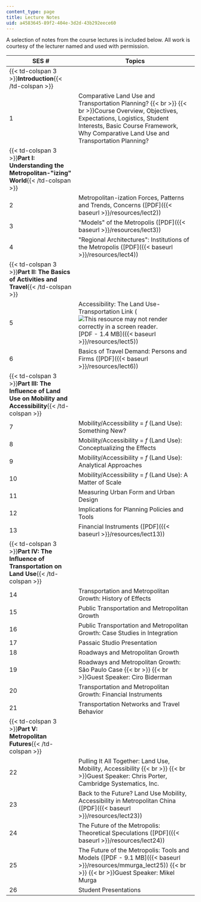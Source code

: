 ```yaml
---
content_type: page
title: Lecture Notes
uid: a4583645-89f2-404e-3d2d-43b292eece60
---
```


A selection of notes from the course lectures is included below. All work is courtesy of the lecturer named and used with permission.

| SES # | Topics |
| --- | --- |
| {{< td-colspan 3 >}}**Introduction**{{< /td-colspan >}} |||
| 1 | Comparative Land Use and Transportation Planning?  {{< br >}}  {{< br >}}Course Overview, Objectives, Expectations, Logistics, Student Interests, Basic Course Framework, Why Comparative Land Use and Transportation Planning? |
| {{< td-colspan 3 >}}**Part I: Understanding the Metropolitan-"izing" World**{{< /td-colspan >}} |||
| 2 | Metropolitan-ization Forces, Patterns and Trends, Concerns ([PDF]({{< baseurl >}}/resources/lect2)) |
| 3 | "Models" of the Metropolis ([PDF]({{< baseurl >}}/resources/lect3)) |
| 4 | "Regional Architectures": Institutions of the Metropolis ([PDF]({{< baseurl >}}/resources/lect4)) |
| {{< td-colspan 3 >}}**Part II: The Basics of Activities and Travel**{{< /td-colspan >}} |||
| 5 | Accessibility: The Land Use-Transportation Link (![This resource may not render correctly in a screen reader.](/images/inacessible.gif)[PDF - 1.4 MB]({{< baseurl >}}/resources/lect5)) |
| 6 | Basics of Travel Demand: Persons and Firms ([PDF]({{< baseurl >}}/resources/lect6)) |
| {{< td-colspan 3 >}}**Part III: The Influence of Land Use on Mobility and Accessibility**{{< /td-colspan >}} |||
| 7 | Mobility/Accessibility = _f_ (Land Use): Something New? |
| 8 | Mobility/Accessibility = _f_ (Land Use): Conceptualizing the Effects |
| 9 | Mobility/Accessibility = _f_ (Land Use): Analytical Approaches |
| 10 | Mobility/Accessibility = _f_ (Land Use): A Matter of Scale |
| 11 | Measuring Urban Form and Urban Design |
| 12 | Implications for Planning Policies and Tools |
| 13 | Financial Instruments ([PDF]({{< baseurl >}}/resources/lect13)) |
| {{< td-colspan 3 >}}**Part IV: The Influence of Transportation on Land Use**{{< /td-colspan >}} |||
| 14 | Transportation and Metropolitan Growth: History of Effects |
| 15 | Public Transportation and Metropolitan Growth |
| 16 | Public Transportation and Metropolitan Growth: Case Studies in Integration |
| 17 | Passaic Studio Presentation |
| 18 | Roadways and Metropolitan Growth |
| 19 | Roadways and Metropolitan Growth: São Paulo Case  {{< br >}}  {{< br >}}Guest Speaker: Ciro Biderman |
| 20 | Transportation and Metropolitan Growth: Financial Instruments |
| 21 | Transportation Networks and Travel Behavior |
| {{< td-colspan 3 >}}**Part V: Metropolitan Futures**{{< /td-colspan >}} |||
| 22 | Pulling It All Together: Land Use, Mobility, Accessibility  {{< br >}}  {{< br >}}Guest Speaker: Chris Porter, Cambridge Systematics, Inc. |
| 23 | Back to the Future? Land Use Mobility, Accessibility in Metropolitan China ([PDF]({{< baseurl >}}/resources/lect23)) |
| 24 | The Future of the Metropolis: Theoretical Speculations ([PDF]({{< baseurl >}}/resources/lect24)) |
| 25 | The Future of the Metropolis: Tools and Models ([PDF - 9.1 MB]({{< baseurl >}}/resources/mmurga_lect25))  {{< br >}}  {{< br >}}Guest Speaker: Mikel Murga |
| 26 | Student Presentations